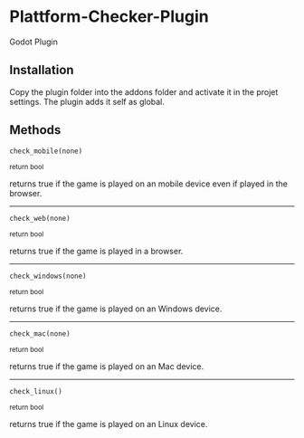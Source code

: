 # Plattform-Checker-Plugin
Godot Plugin

## Installation
Copy the plugin folder into the addons folder and activate it in the projet settings.
The plugin adds it self as global. 

## Methods
    check_mobile(none)
<sub>return bool</sub>

returns true if the game is played on an mobile device even if played in the browser.

---

    check_web(none)
<sub>return bool</sub>

returns true if the game is played in a browser.

---

    check_windows(none)
<sub>return bool</sub>

returns true if the game is played on an Windows device.

---

    check_mac(none)
<sub>return bool</sub>

returns true if the game is played on an Mac device.

---

    check_linux()
<sub>return bool</sub>

returns true if the game is played on an Linux device.
